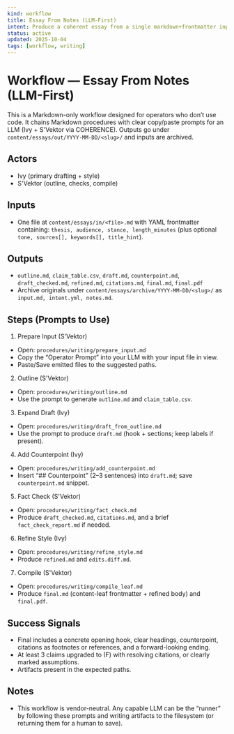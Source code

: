```yaml
---
kind: workflow
title: Essay From Notes (LLM-First)
intent: Produce a coherent essay from a single markdown+frontmatter input using only Markdown procedures and agent prompts
status: active
updated: 2025-10-04
tags: [workflow, writing]
---
```


# Workflow — Essay From Notes (LLM-First)

This is a Markdown-only workflow designed for operators who don’t use code. It chains Markdown procedures with clear copy/paste prompts for an LLM (Ivy + S'Vektor via COHERENCE). Outputs go under `content/essays/out/YYYY-MM-DD/<slug>/` and inputs are archived.

## Actors
- Ivy (primary drafting + style)
- S'Vektor (outline, checks, compile)

## Inputs
- One file at `content/essays/in/<file>.md` with YAML frontmatter containing: `thesis, audience, stance, length_minutes` (plus optional `tone, sources[], keywords[], title_hint`).

## Outputs
- `outline.md`, `claim_table.csv`, `draft.md`, `counterpoint.md`, `draft_checked.md`, `refined.md`, `citations.md`, `final.md`, `final.pdf`
- Archive originals under `content/essays/archive/YYYY-MM-DD/<slug>/` as `input.md, intent.yml, notes.md`.

## Steps (Prompts to Use)

1) Prepare Input (S'Vektor)
- Open: `procedures/writing/prepare_input.md`
- Copy the “Operator Prompt” into your LLM with your input file in view.
- Paste/Save emitted files to the suggested paths.

2) Outline (S'Vektor)
- Open: `procedures/writing/outline.md`
- Use the prompt to generate `outline.md` and `claim_table.csv`.

3) Expand Draft (Ivy)
- Open: `procedures/writing/draft_from_outline.md`
- Use the prompt to produce `draft.md` (hook + sections; keep labels if present).

4) Add Counterpoint (Ivy)
- Open: `procedures/writing/add_counterpoint.md`
- Insert “## Counterpoint” (2–3 sentences) into `draft.md`; save `counterpoint.md` snippet.

5) Fact Check (S'Vektor)
- Open: `procedures/writing/fact_check.md`
- Produce `draft_checked.md`, `citations.md`, and a brief `fact_check_report.md` if needed.

6) Refine Style (Ivy)
- Open: `procedures/writing/refine_style.md`
- Produce `refined.md` and `edits.diff.md`.

7) Compile (S'Vektor)
- Open: `procedures/writing/compile_leaf.md`
- Produce `final.md` (content-leaf frontmatter + refined body) and `final.pdf`.

## Success Signals
- Final includes a concrete opening hook, clear headings, counterpoint, citations as footnotes or references, and a forward-looking ending.
- At least 3 claims upgraded to (F) with resolving citations, or clearly marked assumptions.
- Artifacts present in the expected paths.

## Notes
- This workflow is vendor-neutral. Any capable LLM can be the “runner” by following these prompts and writing artifacts to the filesystem (or returning them for a human to save).
